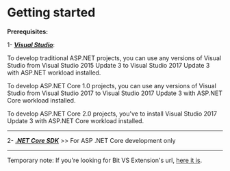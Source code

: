 # Getting started

**Prerequisites:**

1- [***Visual Studio***](https://www.visualstudio.com/downloads/):

To develop traditional ASP.NET projects, you can use any versions of Visual Studio from Visual Studio 2015 Update 3 to Visual Studio 2017 Update 3 with ASP.NET workload installed.

To develop ASP.NET Core 1.0 projects, you can use any versions of Visual Studio from Visual Studio 2017 to Visual Studio 2017 Update 3 with ASP.NET Core workload installed.

To develop ASP.NET Core 2.0 projects, you've to install Visual Studio 2017 Update 3 with ASP.NET Core workload installed.

___

2- ***[.NET Core SDK](https://www.microsoft.com/net/download/core)*** >> For ASP .NET Core development only

___

Temporary note: If you're looking for Bit VS Extension's url, [here it is](https://myget.org/F/bit-foundation/vsix).
